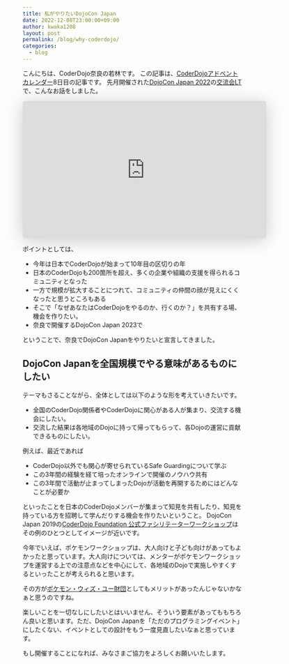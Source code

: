 ```yaml
---
title: 私がやりたいDojoCon Japan
date: 2022-12-08T23:00:00+09:00
author: kwaka1208
layout: post
permalink: /blog/why-coderdojo/
categories:
  - blog
---
```

こんにちは、CoderDojo奈良の若林です。
この記事は、[CoderDojoアドベントカレンダー](https://adventar.org/calendars/7381)8日目の記事です。
先月開催された[DojoCon Japan 2022](https://dojocon2022.coderdojo.jp/)の[交流会LT](https://dojocon2022.coderdojo.jp/info/lt/)で、こんなお話をしました。

<iframe class="speakerdeck-iframe" frameborder="0" src="https://speakerdeck.com/player/c2dce2cde8ad4825916d975fdcf74441" title="Why CoderDojo? @ DojoCon Japan 2022交流会LT" allowfullscreen="true" mozallowfullscreen="true" webkitallowfullscreen="true" style="border: 0px; background: padding-box padding-box rgba(0, 0, 0, 0.1); margin: 0px; padding: 0px; border-radius: 6px; box-shadow: rgba(0, 0, 0, 0.2) 0px 5px 40px; width: 560px; height: 315px;" data-ratio="1.7777777777777777"></iframe>

ポイントとしては、

- 今年は日本でCoderDojoが始まって10年目の区切りの年
- 日本のCoderDojoも200箇所を超え、多くの企業や組織の支援を得られるコミュニティとなった
- 一方で規模が拡大することにつれて、コミュニティの仲間の顔が見えにくくなったと思うところもある
- そこで「なぜあなたはCoderDojoをやるのか、行くのか？」を共有する場、機会を作りたい。
- 奈良で開催するDojoCon Japan 2023で

ということで、奈良でDojoCon Japanをやりたいと宣言してきました。

## DojoCon Japanを全国規模でやる意味があるものにしたい
テーマもさることながら、全体としては以下のような形を考えていきたいです。

- 全国のCoderDojo関係者やCoderDojoに関心がある人が集まり、交流する機会にしたい。
- 交流した結果は各地域のDojoに持って帰ってもらって、各Dojoの運営に貢献できるものにしたい。

例えば、最近であれば

- CoderDojo以外でも関心が寄せられているSafe Guardingについて学ぶ
- この3年間の経験を経て培ったオンラインで開催のノウハウ共有
- この3年間で活動が止まってしまったDojoが活動を再開するためにはどんなことが必要か

といったことを日本のCoderDojoメンバーが集まって知見を共有したり、知見を持っている方を招聘して学んだりする機会を作りたいということ。
DojoCon Japan 2019の[CoderDojo Foundation 公式ファシリテーターワークショップ](https://dojocon2019.coderdojo.jp/workshop/1/)はその例のひとつとしてイメージが近いです。

今年でいえば、ポケモンワークショップは、大人向けと子ども向けがあってもよかったと思っています。大人向けについては、メンターがポケモンワークショップを運営する上での注意点などを中心にして、各地域のDojoで実施しやすくするといったことが考えられると思います。

その方が[ポケモン・ウィズ・ユー財団](https://www.pokemon-foundation.or.jp/)としてもメリットがあったんじゃないかなぁと思うのですね。

楽しいことを一切なしにしたいとはいいません、そういう要素があってももちろん良いと思います。ただ、DojoCon Japanを「ただのプログラミングイベント」にしたくない、イベントとしての設計をもう一度見直したいなぁと思っています。

もし開催することになれば、みなさまご協力をよろしくお願いいたします。
